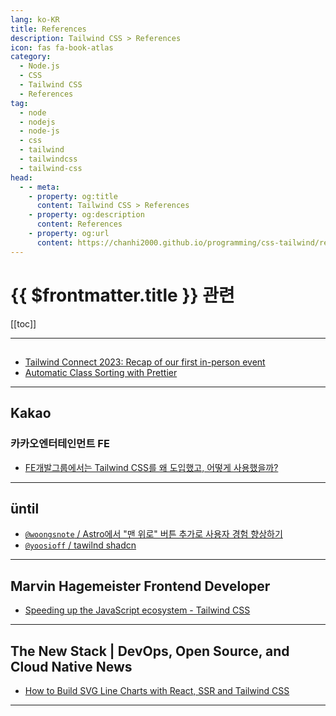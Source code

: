 ```yaml
---
lang: ko-KR
title: References
description: Tailwind CSS > References
icon: fas fa-book-atlas
category: 
  - Node.js
  - CSS
  - Tailwind CSS
  - References
tag: 
  - node
  - nodejs
  - node-js
  - css
  - tailwind
  - tailwindcss
  - tailwind-css
head:
  - - meta:
    - property: og:title
      content: Tailwind CSS > References
    - property: og:description
      content: References
    - property: og:url
      content: https://chanhi2000.github.io/programming/css-tailwind/references.html
---
```


# {{ $frontmatter.title }} 관련

[[toc]]

---

## <FontIcon icon="iconfont icon-tailwindcss"/>

- [Tailwind Connect 2023: Recap of our first in-person event](https://tailwindcss.com/blog/2023-07-18-tailwind-connect-2023-recap)
- [Automatic Class Sorting with Prettier](https://tailwindcss.com/blog/automatic-class-sorting-with-prettier)

---

## <FontIcon icon="iconfont icon-kakao"/>Kakao

### 카카오엔터테인먼트 FE

- [FE개발그룹에서는 Tailwind CSS를 왜 도입했고, 어떻게 사용했을까?](https://fe-developers.kakaoent.com/2022/221013-tailwind-and-design-system/) <!-- TODO: 작성 (https://chanhi2000.github.io/bookshelf/fe-developers.kakaoent.com/221013-tailwind-and-design-system.md) -->

---

## üntil

- [`@woongsnote` / Astro에서 "맨 위로" 버튼 추가로 사용자 경험 향상하기](https://until.blog/@woongsnote/astro%EC%97%90%EC%84%9C--%EB%A7%A8-%EC%9C%84%EB%A1%9C--%EB%B2%84%ED%8A%BC-%EC%B6%94%EA%B0%80%EB%A1%9C-%EC%82%AC%EC%9A%A9%EC%9E%90-%EA%B2%BD%ED%97%98-%ED%96%A5%EC%83%81%ED%95%98%EA%B8%B0)
- [`@yoosioff` / tawilnd shadcn](https://until.blog/@yoosioff/tawilnd-shadcn)

---

## Marvin Hagemeister Frontend Developer

- [Speeding up the JavaScript ecosystem - Tailwind CSS](https://marvinh.dev/blog/speeding-up-javascript-ecosystem-part-8/)

---

## The New Stack | DevOps, Open Source, and Cloud Native News

- [How to Build SVG Line Charts with React, SSR and Tailwind CSS](https://thenewstack.io/how-to-build-svg-line-charts-with-react-ssr-and-tailwind-css/)

---

<TagLinks />